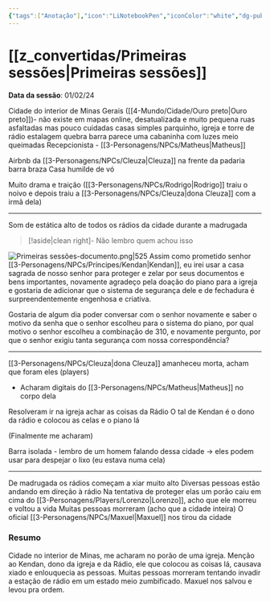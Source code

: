 ```yaml
---
{"tags":["Anotação"],"icon":"LiNotebookPen","iconColor":"white","dg-publish":true,"resumo":"Cidade no interior de Minas, me acharam no porão de uma igreja. Menção ao Kendan, dono da igreja e da Rádio, ele que colocou as coisas lá, causava xiado e enlouquecia as pessoas. Muitas pessoas morreram tentando invadir a estação de rádio em um estado meio zumbificado. Maxuel nos salvou e levou pra ordem.","data":"2024-02-01","dg-note-icon":"teste","dg-hide":true,"dg-path":null,"dg-permalink":"Sessões/Primeiras sessões","permalink":"/Sessões/Primeiras sessões/","hide":true,"dgPassFrontmatter":true,"noteIcon":"teste"}
---
```



# [[z_convertidas/Primeiras sessões\|Primeiras sessões]]

**Data da sessão**: <span class="input-date">01/02/24</span>

Cidade do interior de Minas Gerais ([[4-Mundo/Cidade/Ouro preto\|Ouro preto]])- não existe em mapas online, desatualizada e muito pequena
ruas asfaltadas mas pouco cuidadas
casas simples parquinho, igreja e torre de rádio estalagem quebra barra parece uma cabaninha com luzes meio queimadas
Recepcionista - [[3-Personagens/NPCs/Matheus\|Matheus]]

Airbnb da [[3-Personagens/NPCs/Cleuza\|Cleuza]] na frente da padaria barra braza
Casa humilde de vó

Muito drama e traição ([[3-Personagens/NPCs/Rodrigo\|Rodrigo]] traiu o noivo e depois traiu a [[3-Personagens/NPCs/Cleuza\|dona Cleuza]] com a irmã dela)

---
Som de estática alto de todos os rádios da cidade durante a madrugada
> [!aside|clean right]-
>Não lembro quem achou isso

![Primeiras sessões-documento.png|525](/img/user/z_arquivos/Primeiras%20sess%C3%B5es-documento.png)
Assim como prometido senhor [[3-Personagens/NPCs/Príncipes/Kendan\|Kendan]], eu irei usar a casa sagrada de nosso senhor para proteger e zelar por seus documentos e bens importantes, novamente agradeço pela doação do piano para a igreja e gostaria de adicionar que o sistema de segurança dele e de fechadura é surpreendentemente engenhosa e criativa.

Gostaria de algum dia poder conversar com o senhor novamente e saber o motivo da senha que o senhor escolheu para o sistema do piano, por qual motivo o senhor escolheu a combinação de 310, e novamente pergunto, por que o senhor exigiu tanta segurança com nossa correspondência?

---
[[3-Personagens/NPCs/Cleuza\|dona Cleuza]] amanheceu morta, acham que foram eles (players)
- Acharam digitais do [[3-Personagens/NPCs/Matheus\|Matheus]] no corpo dela

Resolveram ir na igreja achar as coisas da Rádio
O tal de Kendan é o dono da rádio e colocou as celas e o piano lá 

(Finalmente me acharam)

Barra isolada - lembro de um homem falando dessa cidade → eles podem usar para despejar o lixo (eu estava numa cela)

---
De madrugada os rádios começam a xiar muito alto
Diversas pessoas estão andando em direção à rádio
Na tentativa de proteger elas um porão caiu em cima do [[3-Personagens/Players/Lorenzo\|Lorenzo]], acho que ele morreu e voltou a vida
Muitas pessoas morreram (acho que a cidade inteira)
O oficial [[3-Personagens/NPCs/Maxuel\|Maxuel]] nos tirou da cidade

### Resumo
<div class="input-textarea">Cidade no interior de Minas, me acharam no porão de uma igreja. Menção ao Kendan, dono da igreja e da Rádio, ele que colocou as coisas lá, causava xiado e enlouquecia as pessoas. Muitas pessoas morreram tentando invadir a estação de rádio em um estado meio zumbificado. Maxuel nos salvou e levou pra ordem.
</div>